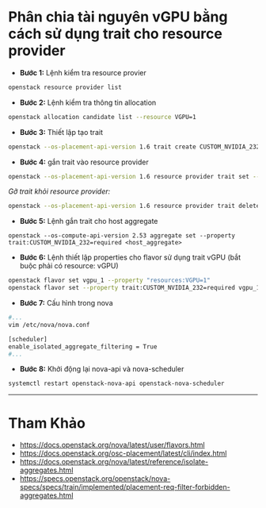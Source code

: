 # Phân chia tài nguyên vGPU bằng cách sử dụng trait cho resource provider


- **Bước 1:** Lệnh kiểm tra resource provier
```sh
openstack resource provider list
```
- **Bước 2:** Lệnh kiểm tra thông tin allocation
```sh
openstack allocation candidate list --resource VGPU=1
```

- **Bước 3:** Thiết lập tạo trait
```sh
openstack --os-placement-api-version 1.6 trait create CUSTOM_NVIDIA_232
```
- **Bước 4:** gắn trait vào resource provider
```sh
openstack --os-placement-api-version 1.6 resource provider trait set --trait CUSTOM_NVIDIA_232 <resource provider>
```
*Gỡ trait khỏi resource provider:*
```sh
openstack --os-placement-api-version 1.6 resource provider trait delete <resource provider>
```
- **Bước 5:** Lệnh gắn trait cho host aggregate
```
openstack --os-compute-api-version 2.53 aggregate set --property trait:CUSTOM_NVIDIA_232=required <host_aggregate>
```

- **Bước 6:** Lệnh thiết lập properties cho flavor sử dụng trait vGPU (bắt buộc phải có resource: vGPU)
```sh
openstack flavor set vgpu_1 --property "resources:VGPU=1"
openstack flavor set --property trait:CUSTOM_NVIDIA_232=required vgpu_1
```

- **Bước 7:** Cấu hình trong nova 
```sh
#...
vim /etc/nova/nova.conf

[scheduler]
enable_isolated_aggregate_filtering = True
#...
```
- **Bước 8:** Khởi động lại nova-api và nova-scheduler
```sh
systemctl restart openstack-nova-api openstack-nova-scheduler
```

---
# Tham Khảo
- https://docs.openstack.org/nova/latest/user/flavors.html
- https://docs.openstack.org/osc-placement/latest/cli/index.html
- https://docs.openstack.org/nova/latest/reference/isolate-aggregates.html
- https://specs.openstack.org/openstack/nova-specs/specs/train/implemented/placement-req-filter-forbidden-aggregates.html